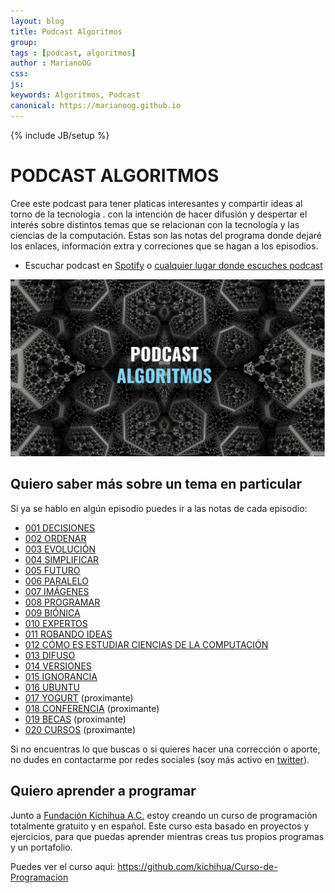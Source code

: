 ```yaml
---
layout: blog
title: Podcast Algoritmos
group: 
tags : [podcast, algoritmos]
author : MarianoOG
css: 
js:
keywords: Algoritmos, Podcast
canonical: https://marianoog.github.io
---
```

{% include JB/setup %}

# PODCAST ALGORITMOS

Cree este podcast para tener platicas interesantes y compartir ideas al torno de la tecnología . con la intención de hacer difusión y despertar el interés sobre distintos temas que se relacionan con la tecnología y las ciencias de la computación. Estas son las notas del programa donde dejaré los enlaces, información extra y correciones que se hagan a los episodios.

* Escuchar podcast en [Spotify](https://ona309.com/Spotify) o [cualquier lugar donde escuches podcast](https://ona309.com/Podcast)

![Portada del Podcast Algoritmos](Recursos/Portada.jpg)

## Quiero saber más sobre un tema en particular

Si ya se hablo en algún episodio puedes ir a las notas de cada episodio:
* [001 DECISIONES](Episodios/001%20DECISIONES.md)
* [002 ORDENAR](Episodios/002%20ORDENAR.md)
* [003 EVOLUCIÓN](Episodios/003%20EVOLUCIÓN.md)
* [004 SIMPLIFICAR](Episodios/004%20SIMPLIFICAR.md)
* [005 FUTURO](Episodios/005%20FUTURO.md)
* [006 PARALELO](Episodios/006%20PARALELO.md)
* [007 IMÁGENES](Episodios/007%20IMÁGENES.md)
* [008 PROGRAMAR](Episodios/008%20PROGRAMAR.md)
* [009 BIÓNICA](Episodios/009%20BIÓNICA.md)
* [010 EXPERTOS](Episodios/010%20EXPERTOS.md)
* [011 ROBANDO IDEAS](Episodios/011%20ROBANDO%20IDEAS.md)
* [012 CÓMO ES ESTUDIAR CIENCIAS DE LA COMPUTACIÓN](Episodios/012%20COMO%20ES%20ESTUDIAR%20CIENCIAS%20DE%20LA%20COMPUTACIÓN.md)
* [013 DIFUSO](Episodios/013%20DIFUSO.md)
* [014 VERSIONES](Episodios/014%20VERSIONES.md)
* [015 IGNORANCIA](Episodios/015%20IGNORANCIA.md)
* [016 UBUNTU](Episodios/016%20UBUNTU.md)
* [017 YOGURT](Episodios/017%20YOGURT.md) (proximante)
* [018 CONFERENCIA](Episodios/018%20CONFERENCIA.md) (proximante)
* [019 BECAS](Episodios/019%20BECAS.md) (proximante)
* [020 CURSOS](Episodios/020%20CURSOS.md) (proximante)

Si no encuentras lo que buscas o si quieres hacer una corrección o aporte, no dudes en contactarme por redes sociales (soy más activo en [twitter](https://twitter.com/intent/tweet?url=https%3A%2F%2Fona309.com%2FPodcast&via=Mariano_OG&text=Escucha%20el%20Podcast%20Algtitmos&hashtags=PodcastAlgotitmos)).

## Quiero aprender a programar

Junto a [Fundación Kichihua A.C.](https://www.kichihua.com) estoy creando un curso de programación totalmente gratuito y en español. Este curso esta basado en proyectos y ejercicios, para que puedas aprender mientras creas tus propios programas y un portafolio.

Puedes ver el curso aqui: https://github.com/kichihua/Curso-de-Programacion